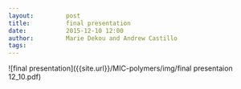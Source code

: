 ```yaml
---
layout:     	post
title:      	final presentation 
date:       	2015-12-10 12:00
author:     	Marie Dekou and Andrew Castillo
tags:         
---
```


![final presentation]({{site.url}}/MIC-polymers/img/final presentaion 12_10.pdf)
